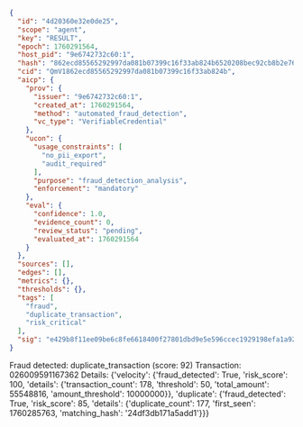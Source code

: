 ```json
{
  "id": "4d20360e32e0de25",
  "scope": "agent",
  "key": "RESULT",
  "epoch": 1760291564,
  "host_pid": "9e6742732c60:1",
  "hash": "862ecd85565292997da081b07399c16f33ab824b6520208bec92cb8b2e761f54",
  "cid": "QmV1862ecd85565292997da081b07399c16f33ab824b",
  "aicp": {
    "prov": {
      "issuer": "9e6742732c60:1",
      "created_at": 1760291564,
      "method": "automated_fraud_detection",
      "vc_type": "VerifiableCredential"
    },
    "ucon": {
      "usage_constraints": [
        "no_pii_export",
        "audit_required"
      ],
      "purpose": "fraud_detection_analysis",
      "enforcement": "mandatory"
    },
    "eval": {
      "confidence": 1.0,
      "evidence_count": 0,
      "review_status": "pending",
      "evaluated_at": 1760291564
    }
  },
  "sources": [],
  "edges": [],
  "metrics": {},
  "thresholds": {},
  "tags": [
    "fraud",
    "duplicate_transaction",
    "risk_critical"
  ],
  "sig": "e429b8f11ee09be6c8fe6618400f27801dbd9e5e596ccec1929198efa1a92785"
}
```

Fraud detected: duplicate_transaction (score: 92)
Transaction: 026009591167362
Details: {'velocity': {'fraud_detected': True, 'risk_score': 100, 'details': {'transaction_count': 178, 'threshold': 50, 'total_amount': 55548816, 'amount_threshold': 10000000}}, 'duplicate': {'fraud_detected': True, 'risk_score': 85, 'details': {'duplicate_count': 177, 'first_seen': 1760285763, 'matching_hash': '24df3db171a5add1'}}}